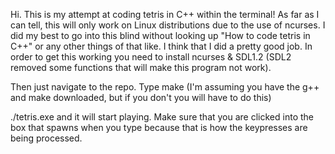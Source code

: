 Hi. This is my attempt at coding tetris in C++ within the terminal! As far as I can tell, this will only work on Linux distributions due to the use of ncurses. I did my best to go into this blind without looking up "How to code tetris in C++" or any other things of that like. I think that I did a pretty good job. In order to get this working you need to install ncurses & SDL1.2 (SDL2 removed some functions that will make this program not work).

Then just navigate to the repo. Type make (I'm assuming you have the g++ and make downloaded, but if you don't you will have to do this)

./tetris.exe and it will start playing. Make sure that you are clicked into the box that spawns when you type because that is how the keypresses are being processed.